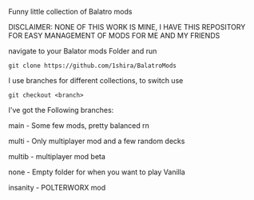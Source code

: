 Funny little collection of Balatro mods

DISCLAIMER: NONE OF THIS WORK IS MINE, I HAVE THIS REPOSITORY FOR EASY MANAGEMENT OF MODS FOR ME AND MY FRIENDS

navigate to your Balator mods Folder and run
```
git clone https://github.com/1shira/BalatroMods
```

I use branches for different collections, to switch use 
```
git checkout <branch>
```

I've got the Following branches:

main - Some few mods, pretty balanced rn

multi - Only multiplayer mod and a few random decks

multib - multiplayer mod beta

none - Empty folder for when you want to play Vanilla

insanity - POLTERWORX mod
